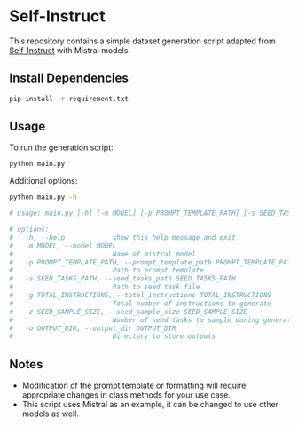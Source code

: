 # Self-Instruct

This repository contains a simple dataset generation script adapted from [Self-Instruct](https://arxiv.org/abs/2212.10560) with Mistral models.

## Install Dependencies

```bash
pip install -r requirement.txt
```

## Usage

To run the generation script:

```bash
python main.py
```

Additional options:

```bash
python main.py -h

# usage: main.py [-h] [-m MODEL] [-p PROMPT_TEMPLATE_PATH] [-s SEED_TASKS_PATH] [-g TOTAL_INSTRUCTIONS] [-z SEED_SAMPLE_SIZE] [-o OUTPUT_DIR]

# options:
#   -h, --help            show this help message and exit
#   -m MODEL, --model MODEL
#                         Name of mistral model
#   -p PROMPT_TEMPLATE_PATH, --prompt_template_path PROMPT_TEMPLATE_PATH
#                         Path to prompt template
#   -s SEED_TASKS_PATH, --seed_tasks_path SEED_TASKS_PATH
#                         Path to seed task file
#   -g TOTAL_INSTRUCTIONS, --total_instructions TOTAL_INSTRUCTIONS
#                         Total number of instructions to generate
#   -z SEED_SAMPLE_SIZE, --seed_sample_size SEED_SAMPLE_SIZE
#                         Number of seed tasks to sample during generation
#   -o OUTPUT_DIR, --output_dir OUTPUT_DIR
#                         Directory to store outputs
```

## Notes

- Modification of the prompt template or formatting will require appropriate changes in class methods for your use case.
- This script uses Mistral as an example, it can be changed to use other models as well.
